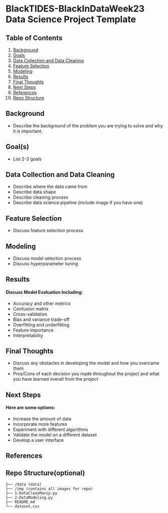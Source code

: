 # BlackTIDES-BlackInDataWeek23 Data Science Project Template

## Table of Contents
1. [Background](#background)
2. [Goals](#goals)
3. [Data Collection and Data Cleaning](#DataCollectionandDataCleaning)
4. [Feature Selection](#FeatureSelection)
5. [Modeling](#modeling)
6. [Results](#Results)
7. [Final Thoughts](#FinalThoughts)
8. [Next Steps](#NextSteps)
9. [References](#References)
10. [Repo Structure](#repo)


<a name="background"/>

## Background
- Describe the background of the problem you are trying to solve and why it is important. 

<a name="goals"/>

## Goal(s)
- List 2-3 goals

<a name="DataCollectionandDataCleaning"/>

## Data Collection and Data Cleaning
- Describe where the data came from
- Describe data shape
- Describe cleaning process
- Describe data science pipeline (include image if you have one)

<a name="FeatureSelection"/>

## Feature Selection
- Discuss feature selection process 

<a name="modeling"/>

## Modeling
- Discuss model selection process
- Discuss hyperparameter tuning 

<a name="Results"/>

## Results
#### Discuss Model Evaluation Including:
- Accuracy and other metrics
- Confusion matrix
- Cross-validation
- Bias and variance trade-off
- Overfitting and underfitting
- Feature importance
- Interpretability

<a name="FinalThoughts"/>

## Final Thoughts
- Discuss any obstacles in developing the model and how you overcame them
- Pros/Cons of each decision you made throughout the project and what you have learned overall from the project

<a name="NextSteps"/>

## Next Steps
#### Here are some options:
- Increase the amount of data
- Incorporate more features
- Experiment with different algorithms
- Validate the model on a different dataset
- Develop a user interface

<a name="References"/>

## References

<a name="repo"/>

## Repo Structure(optional)
```
├── /data (data)
├── /img (contains all images for repo)
├── 1-DataCleanManip.py
├── 2-DataModeling.py
├── README.md
└── dataset.csv


